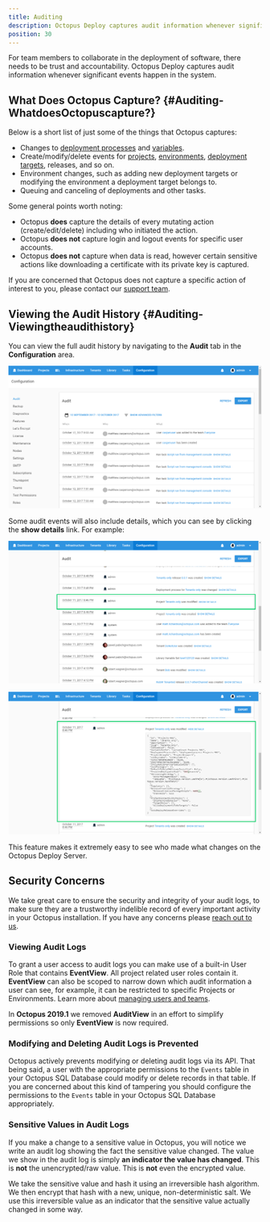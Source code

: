 ```yaml
---
title: Auditing
description: Octopus Deploy captures audit information whenever significant events happen in the system.
position: 30
---
```


For team members to collaborate in the deployment of software, there needs to be trust and accountability. Octopus Deploy captures audit information whenever significant events happen in the system.

## What Does Octopus Capture? {#Auditing-WhatdoesOctopuscapture?}

Below is a short list of just some of the things that Octopus captures:

- Changes to [deployment processes](/docs/deployment-examples/index.md) and [variables](/docs/projects/variables/index.md).
- Create/modify/delete events for [projects](/docs/projects/index.md), [environments](/docs/infrastructure/environments/index.md), [deployment targets](/docs/infrastructure/index.md), releases, and so on.
- Environment changes, such as adding new deployment targets or modifying the environment a deployment target belongs to.
- Queuing and canceling of deployments and other tasks.

Some  general points worth noting:

- Octopus **does** capture the details of every mutating action (create/edit/delete) including who initiated the action.
- Octopus **does not** capture login and logout events for specific user accounts.
- Octopus **does not** capture when data is read, however certain sensitive actions like downloading a certificate with its private key is captured.

If you are concerned that Octopus does not capture a specific action of interest to you, please contact our [support team](https://octopus.com/support).

## Viewing the Audit History {#Auditing-Viewingtheaudithistory}

You can view the full audit history by navigating to the **Audit** tab in the **Configuration** area.

![Audit Configuration](images/3278051.png)

Some audit events will also include details, which you can see by clicking the **show details** link. For example:

![Audit Event Details](images/3278050.png)

![Audit Event Details extended](images/3278049.png)

This feature makes it extremely easy to see who made what changes on the Octopus Deploy Server.

## Security Concerns

We take great care to ensure the security and integrity of your audit logs, to make sure they are a trustworthy indelible record of every important activity in your Octopus installation. If you have any concerns please [reach out to us](https://octopus.com/support).

### Viewing Audit Logs

To grant a user access to audit logs you can make use of a built-in User Role that contains **EventView**. All project related user roles contain it. **EventView** can also be scoped to narrow down which audit information a user can see, for example, it can be restricted to specific Projects or Environments. Learn more about [managing users and teams](/docs/administration/managing-users-and-teams/index.md).

In **Octopus 2019.1** we removed **AuditView** in an effort to simplify permissions so only **EventView** is now required.

### Modifying and Deleting Audit Logs is Prevented

Octopus actively prevents modifying or deleting audit logs via its API. That being said, a user with the appropriate permissions to the `Events` table in your Octopus SQL Database could modify or delete records in that table. If you are concerned about this kind of tampering you should configure the permissions to the `Events` table in your Octopus SQL Database appropriately.

### Sensitive Values in Audit Logs

If you make a change to a sensitive value in Octopus, you will notice we write an audit log showing the fact the sensitive value changed. The value we show in the audit log is simply **an indicator the value has changed**. This is **not** the unencrypted/raw value. This is **not** even the encrypted value.

We take the sensitive value and hash it using an irreversible hash algorithm. We then encrypt that hash with a new, unique, non-deterministic salt. We use this irreversible value as an indicator that the sensitive value actually changed in some way.
